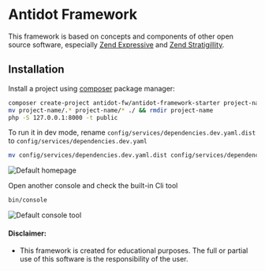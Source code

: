 Antidot Framework
=================

This framework is based on concepts and components of other open source software, especially [Zend Expressive](https://docs.zendframework.com/zend-expressive/) and [Zend Stratigillity](https://docs.zendframework.com/zend-stratigility/).

## Installation

Install a project using [composer](https://getcomposer.org/download/) package manager:

````bash
composer create-project antidot-fw/antidot-framework-starter project-name
mv project-name/.* project-name/* ./ && rmdir project-name
php -S 127.0.0.1:8000 -t public
````

To run it in dev mode, rename `config/services/dependencies.dev.yaml.dist` to `config/services/dependencies.dev.yaml`

````bash
mv config/services/dependencies.dev.yaml.dist config/services/dependencies.dev.yaml
````

![Default homepage](https://getting-started.antidotfw.io/images/default-homepage.jpg)

Open another console and check the built-in Cli tool

````bash
bin/console
````

![Default console tool](https://getting-started.antidotfw.io/images/default-console.jpg)

#### Disclaimer: 

* This framework is created for educational purposes. The full or partial use of this software is the responsibility of the user.
